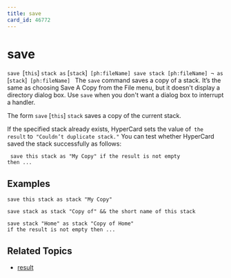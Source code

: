 ```yaml
---
title: save
card_id: 46772
---
```


# save

<code>save </code>[<code>this</code>] <code>stack as</code> [<code>stack</code>]<code> [ph:fileName] save stack [ph:fileName] ¬      as </code>[<code>stack</code>]<code> [ph:fileName] </code> The <code>save</code> command saves a copy of a stack. It’s the same as choosing Save A Copy from the File menu, but it doesn't display a directory dialog box. Use <code>save</code> when you don't want a dialog box to interrupt a handler.

The form <code>save</code> [<code>this</code>] <code>stack</code> saves a copy of the current stack. 

If the specified stack already exists, HyperCard sets the value of<code> the result</code> to<code> "Couldn’t duplicate stack."</code> You can test whether HyperCard saved the stack successfully as follows:

<code><pre>
save this stack as "My Copy"
if the result is not empty then ...
</pre></code>


## Examples

```
save this stack as stack "My Copy" 

save stack as stack "Copy of" && the short name of this stack

save stack "Home" as stack "Copy of Home"
if the result is not empty then ...
```

## Related Topics

* [result](/HyperTalkReference/functions/result)
